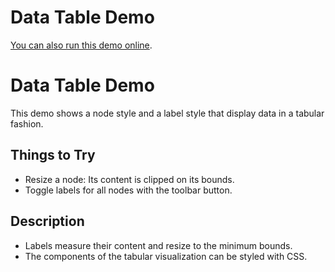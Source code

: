 <!--
 //////////////////////////////////////////////////////////////////////////////
 // @license
 // This file is part of yFiles for HTML 2.5.0.3.
 // Use is subject to license terms.
 //
 // Copyright (c) 2000-2023 by yWorks GmbH, Vor dem Kreuzberg 28,
 // 72070 Tuebingen, Germany. All rights reserved.
 //
 //////////////////////////////////////////////////////////////////////////////
-->
# Data Table Demo

[You can also run this demo online](https://live.yworks.com/demos/style/datatable/index.html).

# Data Table Demo

This demo shows a node style and a label style that display data in a tabular fashion.

## Things to Try

- Resize a node: Its content is clipped on its bounds.
- Toggle labels for all nodes with the toolbar button.

## Description

- Labels measure their content and resize to the minimum bounds.
- The components of the tabular visualization can be styled with CSS.
